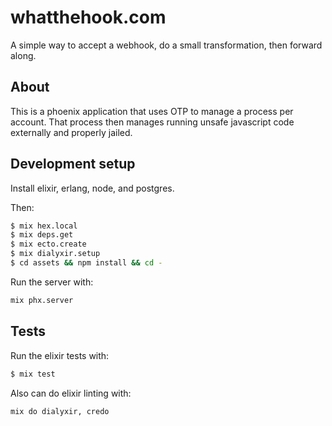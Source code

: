 # whatthehook.com

A simple way to accept a webhook, do a small transformation, then forward along.

## About

This is a phoenix application that uses OTP to manage a process per account.
That process then manages running unsafe javascript code externally and
properly jailed.

## Development setup

Install elixir, erlang, node, and postgres.

Then:

```sh
$ mix hex.local
$ mix deps.get
$ mix ecto.create
$ mix dialyxir.setup
$ cd assets && npm install && cd -
```

Run the server with:

```sh
mix phx.server
```

## Tests

Run the elixir tests with:

```sh
$ mix test
```

Also can do elixir linting with:

```sh
mix do dialyxir, credo
```


